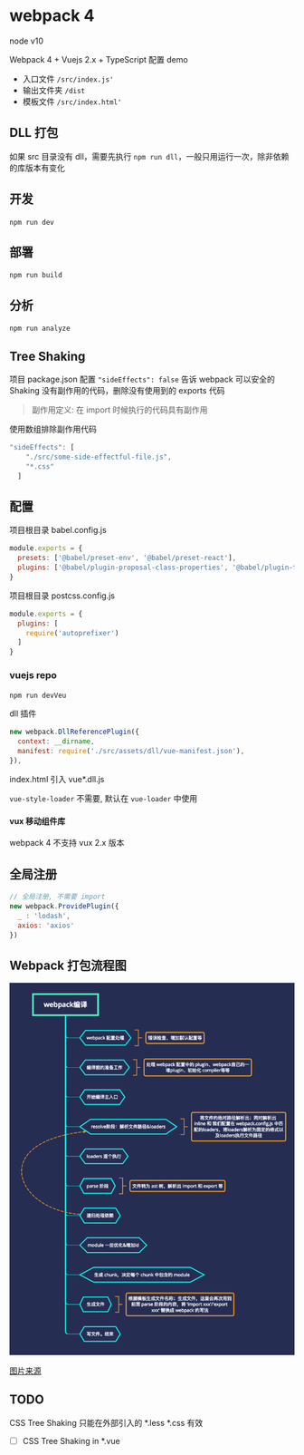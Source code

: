 # webpack 4

node v10

Webpack 4 + Vuejs 2.x + TypeScript 配置 demo

- 入口文件 `/src/index.js'`
- 输出文件夹 `/dist`
- 模板文件 `/src/index.html'`

## DLL 打包

如果 src 目录没有 dll，需要先执行 `npm run dll`，一般只用运行一次，除非依赖的库版本有变化

## 开发

`npm run dev`

## 部署

`npm run build`

## 分析

`npm run analyze`

## Tree Shaking

项目 package.json 配置 `"sideEffects": false` 告诉 webpack 可以安全的 Shaking 没有副作用的代码，删除没有使用到的 exports 代码

> 副作用定义: 在 import 时候执行的代码具有副作用

使用数组排除副作用代码

```js
"sideEffects": [
    "./src/some-side-effectful-file.js",
    "*.css"
  ]
```

## 配置

项目根目录 babel.config.js
```js
module.exports = {
  presets: ['@babel/preset-env', '@babel/preset-react'],
  plugins: ['@babel/plugin-proposal-class-properties', '@babel/plugin-transform-runtime']
}
```
项目根目录 postcss.config.js
```js
module.exports = {
  plugins: [
    require('autoprefixer')
  ]
}
```

### vuejs  repo
`npm run devVeu`

dll 插件
```js
new webpack.DllReferencePlugin({
  context: __dirname,
  manifest: require('./src/assets/dll/vue-manifest.json'),
}),
```
index.html 引入 vue*.dll.js

`vue-style-loader` 不需要, 默认在 `vue-loader` 中使用


#### vux 移动组件库

webpack 4 不支持 vux 2.x 版本


## 全局注册
```js
// 全局注册, 不需要 import
new webpack.ProvidePlugin({
  _ : 'lodash',
  axios: 'axios'
})
```

## Webpack 打包流程图

![打包流程图](./webpack.png)

[图片来源](https://juejin.im/post/5c6b78cdf265da2da15db125)

## TODO

CSS Tree Shaking 只能在外部引入的 *.less *.css 有效

- [ ] CSS Tree Shaking in *.vue